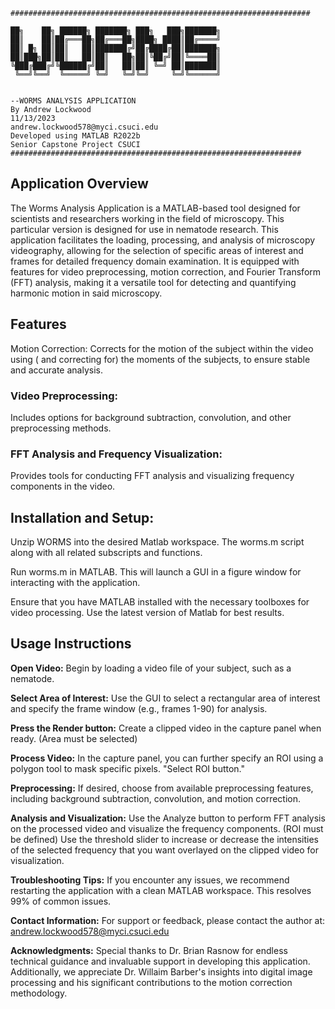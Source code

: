 ```
###################################################################

██╗    ██╗ ██████╗ ███████╗ ███╗   ███╗███████╗
██║    ██║██╔═══██╗██╔═══██╗████╗ ████║██╔════╝
██║ █╗ ██║██║   ██║███████╔╝██╔████╔██║███████╗
██║███╗██║██║   ██║██║   ██╗██║╚██╔╝██║╚════██║
╚███╔███╔╝╚██████╔╝██║   ██║██║ ╚═╝ ██║███████║
 ╚══╝╚══╝  ╚═════╝ ╚═╝   ╚═╝╚═╝     ╚═╝╚══════╝
                                                

--WORMS ANALYSIS APPLICATION
By Andrew Lockwood
11/13/2023
andrew.lockwood578@myci.csuci.edu
Developed using MATLAB R2022b
Senior Capstone Project CSUCI
#################################################################
```

## Application Overview

The Worms Analysis Application is a MATLAB-based tool designed for scientists and researchers working in the field of microscopy. This particular version is designed for use in nematode research. This application facilitates the loading, processing, and analysis of microscopy videography, allowing for the selection of specific areas of interest and frames for detailed frequency domain examination. It is equipped with features for video preprocessing, motion correction, and Fourier Transform (FFT) analysis, making it a versatile tool for detecting and quantifying harmonic motion in said microscopy.

## Features
Motion Correction: 
Corrects for the motion of the subject within the video using ( and correcting for) the moments of the subjects, to ensure stable and accurate analysis.

### Video Preprocessing: 
Includes options for background subtraction, convolution, and other preprocessing methods.

### FFT Analysis and Frequency Visualization: 
Provides tools for conducting FFT analysis and visualizing frequency components in the video.

## Installation and Setup: 
Unzip WORMS into the desired Matlab workspace. The worms.m script along with all related subscripts and functions.

Run worms.m in MATLAB. This will launch a GUI in a figure window for interacting with the application.

Ensure that you have MATLAB installed with the necessary toolboxes for video processing. Use the latest version of Matlab for best results.

## Usage Instructions
**Open Video:** Begin by loading a video file of your subject, such as a nematode.

**Select Area of Interest:** Use the GUI to select a rectangular area of interest and specify the frame window (e.g., frames 1-90) for analysis.

**Press the Render button:** Create a clipped video in the capture panel when ready. (Area must be selected)

**Process Video:** In the capture panel, you can further specify an ROI using a polygon tool to mask specific pixels. "Select ROI button."

**Preprocessing:** If desired, choose from available preprocessing features, including background subtraction, convolution, and motion correction.

**Analysis and Visualization:** Use the Analyze button to perform FFT analysis on the processed video and visualize the frequency components. (ROI must be defined)
Use the threshold slider to increase or decrease the intensities of the selected frequency that you want overlayed on the clipped video for visualization.

**Troubleshooting Tips:** If you encounter any issues, we recommend restarting the application with a clean MATLAB workspace. This resolves 99% of common issues.

**Contact Information:** For support or feedback, please contact the author at: andrew.lockwood578@myci.csuci.edu

**Acknowledgments:** Special thanks to Dr. Brian Rasnow for endless technical guidance and invaluable support in developing this application. Additionally, we appreciate Dr. Willaim Barber's insights into digital image processing and his significant contributions to the motion correction methodology.
